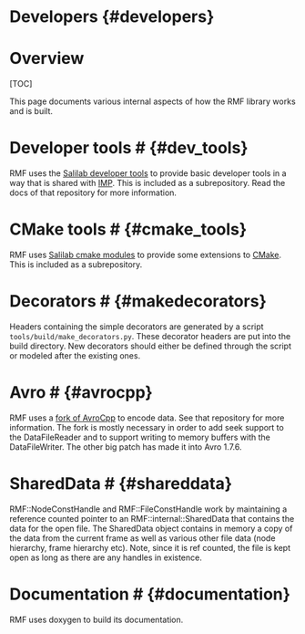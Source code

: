 Developers {#developers}
==========

# Overview #

[TOC]

This page documents various internal aspects of how the RMF library works and is built.

# Developer tools # {#dev_tools}

RMF uses the [Salilab developer tools](https://github.com/salilab/developer_tools) to provide basic developer tools in a way that is shared with [IMP](https://integrativemodeling.org). This is included as a subrepository. Read the docs of that repository for more information.

# CMake tools # {#cmake_tools}

RMF uses [Salilab cmake modules](https://github.com/salilab/cmake_modules) to provide some extensions to [CMake](https://cmake.org). This is included as a subrepository.

# Decorators # {#makedecorators}

Headers containing the simple decorators are generated by a script `tools/build/make_decorators.py`. These decorator headers are put into the build directory. New decorators should either be defined through the script or modeled after the existing ones.

# Avro # {#avrocpp}

RMF uses a [fork of AvroCpp](https://github.com/salilab/avrocpp) to encode data. See that repository for more information. The fork is mostly necessary in order to add seek support to the DataFileReader and to support writing to memory buffers with the DataFileWriter. The other big patch has made it into Avro 1.7.6.

# SharedData # {#shareddata}

RMF::NodeConstHandle and RMF::FileConstHandle work by maintaining a reference counted pointer to an RMF::internal::SharedData that contains the data for the open file. The SharedData object contains in memory a copy of the data from the current frame as well as various other file data (node hierarchy, frame hierarchy etc). Note, since it is ref counted, the file is kept open as long as there are any handles in existence.

# Documentation # {#documentation}

RMF uses doxygen to build its documentation.
